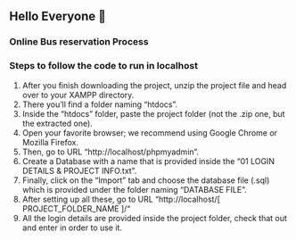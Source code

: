 ## Hello Everyone  👋
<h3>Online Bus reservation Process</h3>

### Steps to follow the code to run in localhost

1. After you finish downloading the project, unzip the project file and head over to your XAMPP directory.
2. There you’ll find a folder naming “htdocs”.
3. Inside the “htdocs” folder, paste the project folder (not the .zip one, but the extracted one).
4. Open your favorite browser; we recommend using Google Chrome or Mozilla Firefox.
5. Then, go to URL “http://localhost/phpmyadmin“.
6. Create a Database with a name that is provided inside the “01 LOGIN DETAILS & PROJECT INFO.txt”.
7. Finally, click on the “Import” tab and choose the database file (.sql) which is provided under the folder naming “DATABASE FILE”.
8. After setting up all these, go to URL “http://localhost/[ PROJECT_FOLDER_NAME ]/“
9. All the login details are provided inside the project folder, check that out and enter in order to use it.
